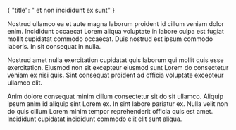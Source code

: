 {
  "title": " et non incididunt ex sunt"
}

Nostrud ullamco ea et aute magna laborum proident id cillum veniam dolor enim. Incididunt occaecat Lorem aliqua voluptate in labore culpa est fugiat mollit cupidatat commodo occaecat. Duis nostrud est ipsum commodo laboris. In sit consequat in nulla.

Nostrud amet nulla exercitation cupidatat quis laborum qui mollit quis esse exercitation. Eiusmod non sit excepteur eiusmod sunt Lorem do consectetur veniam ex nisi quis. Sint consequat proident ad officia voluptate excepteur ullamco elit.

Anim dolore consequat minim cillum consectetur sit do sit ullamco. Aliquip ipsum anim id aliquip sint Lorem ex. In sint labore pariatur ex. Nulla velit non do quis cillum Lorem minim tempor reprehenderit officia quis est amet. Incididunt cupidatat incididunt commodo elit elit sunt aliqua.